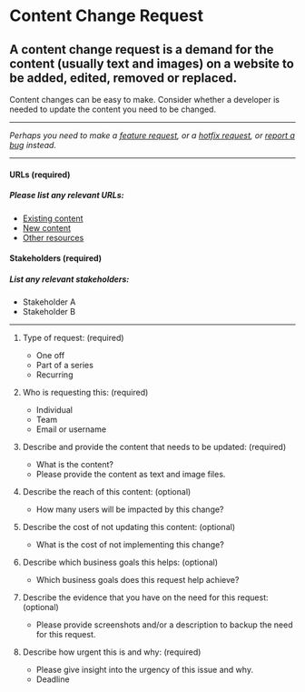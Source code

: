 # Content Change Request

## A content change request is a demand for the content (usually text and images) on a website to be added, edited, removed or replaced.

Content changes can be easy to make. Consider whether a developer is needed to update the content you need to be changed.

---

_Perhaps you need to make a [feature request](/feature-request.md), or a [hotfix request](/hotfix-request.md), or [report a bug](/bug-report.md) instead._

---

#### URLs (required)
##### Please list any relevant URLs:
   * [Existing content](#)
   * [New content](#)
   * [Other resources]()

#### Stakeholders (required)
##### List any relevant stakeholders:
   * Stakeholder A
   * Stakeholder B

---

1. Type of request: (required)
    * One off
    * Part of a series
    * Recurring

2. Who is requesting this: (required)
    * Individual
    * Team
    * Email or username

3. Describe and provide the content that needs to be updated: (required)
    * What is the content?
    * Please provide the content as text and image files.

4. Describe the reach of this content: (optional)
    * How many users will be impacted by this change?

5. Describe the cost of not updating this content: (optional)
    * What is the cost of not implementing this change?

6. Describe which business goals this helps: (optional)
    * Which business goals does this request help achieve?

7. Describe the evidence that you have on the need for this request: (optional)
    * Please provide screenshots and/or a description to backup the need for this request.

9. Describe how urgent this is and why: (required)
    * Please give insight into the urgency of this issue and why.
    * Deadline

